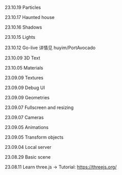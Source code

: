 23.10.19 Particles

23.10.17 Haunted house

23.10.16 Shadows

23.10.15 Lights

23.10.12 Go-live 详情见 huyim/PortAvocado

23.10.09 3D Text

23.10.05 Materials

23.09.09 Textures

23.09.09 Debug UI

23.09.09 Geometries

23.09.07 Fullscreen and resizing

23.09.07 Cameras

23.09.05 Animations

23.09.05 Transform objects

23.09.04 Local server

23.08.29 Basic scene

23.08.11 Learn three.js -> Tutorial: https://threejs.org/
